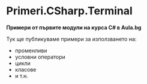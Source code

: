 ﻿# Primeri.CSharp.Terminal
**Примери от първите модули на курса C# в Aula.bg**

Тук ще публикуваме примери за използването на:
* променливи
* условни оператори
* цикли
* класове
* и т.н.